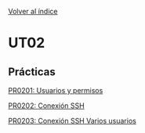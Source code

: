 [Volver al índice](../index.md)

# UT02

## Prácticas

[PR0201: Usuarios y permisos](Practicas/UT0201_Usuarios_y_permisos/PR0201_DCF_README.md)

[PR0202: Conexión SSH](Practicas/UT0202_Conexion_SSH/PR0202_DCF_README.md)

[PR0203: Conexión SSH Varios usuarios](Practicas/UT0203_ConexionSSH_VariosUsuarios/PR0203_DCF_README.md)